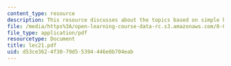 ```yaml
---
content_type: resource
description: This resource discusses about the topics based on simple harmonic motion.
file: /media/https%3A/open-learning-course-data-rc.s3.amazonaws.com/8-01l-physics-i-classical-mechanics-fall-2005/d53ce3624f3079d55394446e0b704eab_lec21.pdf
file_type: application/pdf
resourcetype: Document
title: lec21.pdf
uid: d53ce362-4f30-79d5-5394-446e0b704eab
---
```

